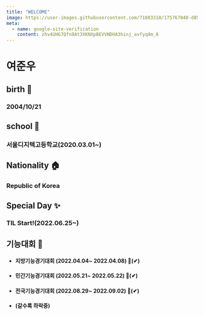 ```yaml
---
title: "WELCOME"
image: https://user-images.githubusercontent.com/71883310/175767048-d85fb16b-18d7-4556-b885-c70aa19a6d72.jpg
meta:
  - name: google-site-verification
    content: zhv4UHG7Qfn8At3XKNXpBEVVNDHA3hinj_avfyq4m_A
---
```



# 여준우
## birth 🎊
### 2004/10/21
## school 📖
### 서울디지텍고등학교(2020.03.01~)
## Nationality 🏠
### Republic of Korea
## Special Day ✨
### TIL Start!(2022.06.25~)
## 기능대회 🎪
- #### 지방기능경기대회 (2022.04.04~ 2022.04.08) 🥇(✔)
- #### 민간기능경기대회 (2022.05.21~ 2022.05.22) 🥈(✔)
- #### 전국기능경기대회 (2022.08.29~ 2022.09.02) 🥉(✔)
- #### (갈수록 하락중)


